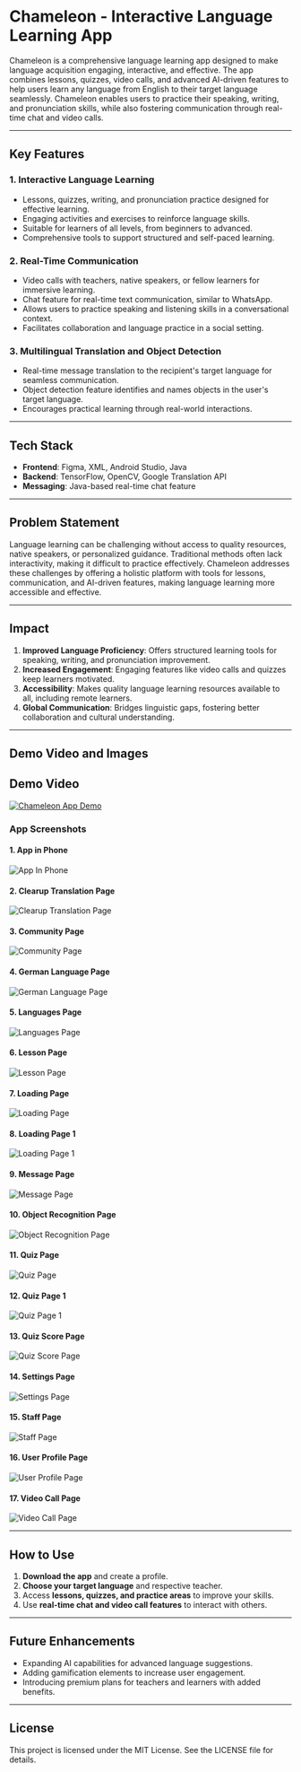 # Chameleon - Interactive Language Learning App

Chameleon is a comprehensive language learning app designed to make language acquisition engaging, interactive, and effective. The app combines lessons, quizzes, video calls, and advanced AI-driven features to help users learn any language from English to their target language seamlessly. Chameleon enables users to practice their speaking, writing, and pronunciation skills, while also fostering communication through real-time chat and video calls.

---

## Key Features

### 1. Interactive Language Learning
- Lessons, quizzes, writing, and pronunciation practice designed for effective learning.  
- Engaging activities and exercises to reinforce language skills.  
- Suitable for learners of all levels, from beginners to advanced.  
- Comprehensive tools to support structured and self-paced learning.  

### 2. Real-Time Communication
- Video calls with teachers, native speakers, or fellow learners for immersive learning.  
- Chat feature for real-time text communication, similar to WhatsApp.  
- Allows users to practice speaking and listening skills in a conversational context.  
- Facilitates collaboration and language practice in a social setting.  

### 3. Multilingual Translation and Object Detection
- Real-time message translation to the recipient's target language for seamless communication.  
- Object detection feature identifies and names objects in the user's target language.    
- Encourages practical learning through real-world interactions.  

---

## Tech Stack
- **Frontend**: Figma, XML, Android Studio, Java  
- **Backend**: TensorFlow, OpenCV, Google Translation API  
- **Messaging**: Java-based real-time chat feature   

---

## Problem Statement
Language learning can be challenging without access to quality resources, native speakers, or personalized guidance. Traditional methods often lack interactivity, making it difficult to practice effectively. Chameleon addresses these challenges by offering a holistic platform with tools for lessons, communication, and AI-driven features, making language learning more accessible and effective.

---

## Impact
1. **Improved Language Proficiency**: Offers structured learning tools for speaking, writing, and pronunciation improvement.  
2. **Increased Engagement**: Engaging features like video calls and quizzes keep learners motivated.  
3. **Accessibility**: Makes quality language learning resources available to all, including remote learners.  
4. **Global Communication**: Bridges linguistic gaps, fostering better collaboration and cultural understanding.  

---

## Demo Video and Images

## Demo Video

[![Chameleon App Demo](https://github.com/bhuvanesh2235/Chameleon-Language-Learning-App/blob/main/Images/Chameleon%20-%20Language%20Learning%20App%20Pic.png)](https://youtu.be/B-bycxy7vKA)  

### App Screenshots

#### 1. App in Phone
![App In Phone](https://github.com/bhuvanesh2235/Chameleon-Language-Learning-App/blob/main/Images/App_In_Phone.png)

#### 2. Clearup Translation Page
![Clearup Translation Page](https://github.com/bhuvanesh2235/Chameleon-Language-Learning-App/blob/main/Images/Clearup_Translation_Page.png)

#### 3. Community Page
![Community Page](https://github.com/bhuvanesh2235/Chameleon-Language-Learning-App/blob/main/Images/Community_Page.png)

#### 4. German Language Page
![German Language Page](https://github.com/bhuvanesh2235/Chameleon-Language-Learning-App/blob/main/Images/German_Lang_Page.png)

#### 5. Languages Page
![Languages Page](https://github.com/bhuvanesh2235/Chameleon-Language-Learning-App/blob/main/Images/Languages_Page.png)

#### 6. Lesson Page
![Lesson Page](https://github.com/bhuvanesh2235/Chameleon-Language-Learning-App/blob/main/Images/Lesson_Page.png)

#### 7. Loading Page
![Loading Page](https://github.com/bhuvanesh2235/Chameleon-Language-Learning-App/blob/main/Images/Loading_Page.png)

#### 8. Loading Page 1
![Loading Page 1](https://github.com/bhuvanesh2235/Chameleon-Language-Learning-App/blob/main/Images/Loading_Page_1.png)

#### 9. Message Page
![Message Page](https://github.com/bhuvanesh2235/Chameleon-Language-Learning-App/blob/main/Images/Message_Page.png)

#### 10. Object Recognition Page
![Object Recognition Page](https://github.com/bhuvanesh2235/Chameleon-Language-Learning-App/blob/main/Images/Object_Recognition_Page.png)

#### 11. Quiz Page
![Quiz Page](https://github.com/bhuvanesh2235/Chameleon-Language-Learning-App/blob/main/Images/Quizz_Page.png)

#### 12. Quiz Page 1
![Quiz Page 1](https://github.com/bhuvanesh2235/Chameleon-Language-Learning-App/blob/main/Images/Quizz_Page_1.png)

#### 13. Quiz Score Page
![Quiz Score Page](https://github.com/bhuvanesh2235/Chameleon-Language-Learning-App/blob/main/Images/Quizz_Score_Page.png)

#### 14. Settings Page
![Settings Page](https://github.com/bhuvanesh2235/Chameleon-Language-Learning-App/blob/main/Images/Settings_Page.png)

#### 15. Staff Page
![Staff Page](https://github.com/bhuvanesh2235/Chameleon-Language-Learning-App/blob/main/Images/Staff_Page.png)

#### 16. User Profile Page
![User Profile Page](https://github.com/bhuvanesh2235/Chameleon-Language-Learning-App/blob/main/Images/User_Profile_Page.png)

#### 17. Video Call Page
![Video Call Page](https://github.com/bhuvanesh2235/Chameleon-Language-Learning-App/blob/main/Images/Video_Call_Page.png)





---

## How to Use
1. **Download the app** and create a profile.  
2. **Choose your target language** and respective teacher.  
3. Access **lessons, quizzes, and practice areas** to improve your skills.  
4. Use **real-time chat and video call features** to interact with others.  

---

## Future Enhancements
- Expanding AI capabilities for advanced language suggestions.  
- Adding gamification elements to increase user engagement.  
- Introducing premium plans for teachers and learners with added benefits.  

---

## License
This project is licensed under the MIT License. See the LICENSE file for details.
